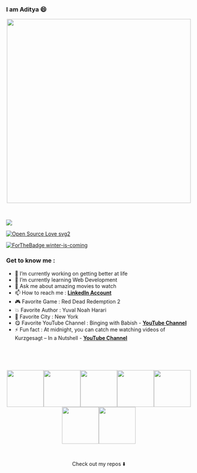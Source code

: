 ### I am Aditya 😄

<p align="center">
  <!--
  Jimmy Fallon <img width="500" src="https://media.giphy.com/media/cE02lboc8JPO/giphy.gif">
  Leonardo DiCaprio <img width="500" height="300" src="https://media.giphy.com/media/uK6bou9U4l2Sc/giphy.gif">
  Will Smith <img width="500" src="https://media.giphy.com/media/wRc3lYsawNj20/giphy.gif">
  The Marvelous Mrs. Maisel Spot <img width="500" src="https://media.giphy.com/media/f4O2UrO5w1BCsy9EX6/giphy.gif">
  The Marvelous Mrs. Maisel Hello <img width="500" src="https://media.giphy.com/media/J1Ey6XGUA05o6S3Uco/giphy.gif">
  The Marvelous Mrs. Maisel <img width="500" src="https://media.giphy.com/media/llDZ69jJuuBpB5Zblm/giphy.gif">
  -->
   <img width="500" src="https://media.giphy.com/media/J1Ey6XGUA05o6S3Uco/giphy.gif">
</p>

<br>

![](https://komarev.com/ghpvc/?username=AGVGA&color=red)

[![Open Source Love svg2](https://badges.frapsoft.com/os/v2/open-source.svg?v=103)](https://github.com/ellerbrock/open-source-badges/)

[![ForTheBadge winter-is-coming](http://ForTheBadge.com/images/badges/winter-is-coming.svg)](http://ForTheBadge.com)

### Get to know me : 

- 🔭 I’m currently working on getting better at life
- 🌱 I’m currently learning Web Development
- 💬 Ask me about amazing movies to watch
- 📫 How to reach me : [**LinkedIn Account**](https://www.linkedin.com/in/aditya2000)
- 🎮 Favorite Game : Red Dead Redemption 2
- 💥 Favorite Author : Yuval Noah Harari
- 🗽 Favorite City : New York
- 😋 Favorite YouTube Channel : Binging with Babish -  [**YouTube Channel**](https://www.youtube.com/c/bingingwithbabish)
- ⚡ Fun fact : At midnight, you can catch me watching videos of Kurzgesagt – In a Nutshell -  [**YouTube Channel**](https://www.youtube.com/c/inanutshell)

<br>
<br>
<br>

<p align="center">
  <img src="https://media3.giphy.com/media/ln7z2eWriiQAllfVcn/200w.webp" width="100"><img src="https://i.giphy.com/media/LMt9638dO8dftAjtco/200.webp" width="100"><img src="https://i.giphy.com/media/eNAsjO55tPbgaor7ma/200w.webp" width="100"><img src="https://i.giphy.com/media/VgGthkhUvGgOit7Y9i/200.webp" width="100"><img src="https://media3.giphy.com/media/kdFc8fubgS31b8DsVu/giphy.webp" width="100"><img src="https://i.giphy.com/media/KzJkzjggfGN5Py6nkT/200.webp" width="100"><img src="https://i.giphy.com/media/IdyAQJVN2kVPNUrojM/200.webp" width="100">
</p>

<br>

<p align="center">
Check out my repos ⬇️  
</p>
